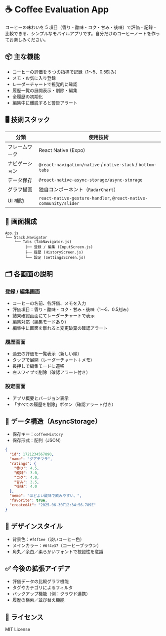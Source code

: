 # ☕ Coffee Evaluation App

コーヒーの味わいを 5 項目（香り・酸味・コク・甘み・後味）で評価・記録・比較できる、シンプルなモバイルアプリです。自分だけのコーヒーノートを作ってお楽しみください。

## 📦 主な機能

- コーヒーの評価を 5 つの指標で記録（1〜5、0.5刻み）
- メモ・お気に入り登録
- レーダーチャートで視覚的に確認
- 履歴一覧の展開表示・削除・編集
- 全履歴の初期化
- 編集中に離脱すると警告アラート

## 🖥 技術スタック

| 分類 | 使用技術 |
|------|----------|
| フレームワーク | React Native (Expo) |
| ナビゲーション | `@react-navigation/native` / `native-stack` / `bottom-tabs` |
| データ保存 | `@react-native-async-storage/async-storage` |
| グラフ描画 | 独自コンポーネント（`RadarChart`） |
| UI 補助 | `react-native-gesture-handler`, `@react-native-community/slider` |

## 🧭 画面構成

```
App.js
└── Stack.Navigator
    └── Tabs (TabNavigator.js)
         ├── 登録 / 編集 (InputScreen.js)
         ├── 履歴 (HistoryScreen.js)
         └── 設定 (SettingsScreen.js)
```

## 🗂 各画面の説明

### 登録 / 編集画面
- コーヒーの名前、各評価、メモを入力
- 評価項目：香り・酸味・コク・甘み・後味（1〜5、0.5刻み）
- 結果確認画面にてレーダーチャートで表示
- 編集対応（編集モードあり）
- 編集中に画面を離れると変更破棄の確認アラート

### 履歴画面
- 過去の評価を一覧表示（新しい順）
- タップで展開（レーダーチャート＋メモ）
- 長押しで編集モードに遷移
- 左スワイプで削除（確認アラート付き）

### 設定画面
- アプリ概要とバージョン表示
- 「すべての履歴を削除」ボタン（確認アラート付き）

## 💾 データ構造（AsyncStorage）

- 保存キー：`coffeeHistory`
- 保存形式：配列（JSON）

```json
{
  "id": 1721234567890,
  "name": "グアテマラ",
  "ratings": {
    "香り": 4.5,
    "酸味": 3.0,
    "コク": 4.0,
    "甘み": 3.5,
    "後味": 4.0
  },
  "memo": "ほどよい酸味で飲みやすい。",
  "favorite": true,
  "createdAt": "2025-06-30T12:34:56.789Z"
}
```

## 🎨 デザインスタイル

- 背景色：`#f4f1ee`（淡いコーヒー色）
- メインカラー：`#6f4e37`（コーヒーブラウン）
- 角丸／余白／柔らかいフォントで視認性を意識

## ✅ 今後の拡張アイデア

- 評価データの比較グラフ機能
- タグやカテゴリによるフィルタ
- バックアップ機能（例：クラウド連携）
- 履歴の検索／並び替え機能

## 📄 ライセンス

MIT License
